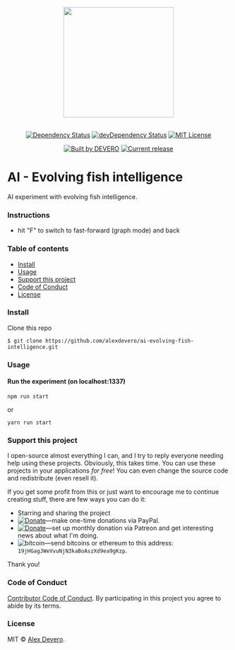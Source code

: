 <p align="center">
  <img src="https://cdn.rawgit.com/alexdevero/ai-evolving-fish-intelligence/master/src/docs/ai-evolving-fish-intelligence-icon.png" width="250" align="center">
  <br>
  <br>
</p>

<p align="center">
  <a href="https://david-dm.org/alexdevero/ai-evolving-fish-intelligence"><img alt="Dependency Status" src="https://david-dm.org/alexdevero/ai-evolving-fish-intelligence.svg?style=flat"></a>
  <a href="https://david-dm.org/alexdevero/ai-evolving-fish-intelligence?type=dev"><img alt="devDependency Status" src="https://david-dm.org/alexdevero/ai-evolving-fish-intelligence/dev-status.svg?style=flat"></a>
  <a href="http://opensource.org/licenses/MIT"><img alt="MIT License" src="https://img.shields.io/npm/l/express.svg"></a>
</p>

<p align="center">
  <a href="https://alexdevero.com"><img alt="Built by DEVERO" src="https://img.shields.io/badge/built%20by-DEVERO-brightgreen.svg?colorB=d30320"></a>
  <a href="https://github.com/alexdevero/ai-evolving-fish-intelligence/releases"><img alt="Current release" src="https://img.shields.io/github/release/alexdevero/ai-evolving-fish-intelligence.svg"></a>
</p>

# AI - Evolving fish intelligence

AI experiment with evolving fish intelligence.

### Instructions
- hit "F" to switch to fast-forward (graph mode) and back

### Table of contents

* [Install](#install)
* [Usage](#usage)
* [Support this project](#support-this-project)
* [Code of Conduct](#code-of-conduct)
* [License](#license)

### Install

Clone this repo
```
$ git clone https://github.com/alexdevero/ai-evolving-fish-intelligence.git
```

### Usage
#### Run the experiment (on localhost:1337)

```
npm run start
```
or
```
yarn run start
```

### Support this project

I open-source almost everything I can, and I try to reply everyone needing help using these projects. Obviously,
this takes time. You can use these projects in your applications *for free*! You can even change the source code and redistribute (even resell it).

If you get some profit from this or just want to encourage me to continue creating stuff, there are few ways you can do it:

 - Starring and sharing the project
 - [![Donate](https://img.shields.io/badge/Donate-Paypal-brightgreen.svg?colorB=259cd2)](https://www.paypal.com/cgi-bin/webscr?cmd=_s-xclick&hosted_button_id=YKLGUUB34ASEL)—make one-time donations via PayPal.
 - [![Donate](https://img.shields.io/badge/Donate-Patreon-brightgreen.svg?colorB=f86213)](https://www.patreon.com/alexdevero)—set up monthly donation via Patreon and get interesting news about what I'm doing.
 - <img alt="bitcoin" src="https://img.shields.io/badge/Donate-Bitcoin-brightgreen.svg?colorB=fab915">—send bitcoins or ethereum to this address: `19jHGagJWeVvuNjN3kaBoAszXd9ea9gKzp`.

Thank you!

### Code of Conduct

[Contributor Code of Conduct](code-of-conduct.md). By participating in this project you agree to abide by its terms.

### License

MIT © [Alex Devero](https://alexdevero.com).